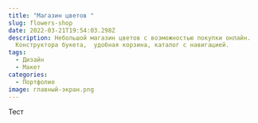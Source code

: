 ```yaml
---
title: "Магазин цветов "
slug: flowers-shop
date: 2022-03-21T19:54:03.298Z
description: Небольшой магазин цветов с возможностью покупки онлайн.
  Конструктора букета,  удобная корзина, каталог с навигацией.
tags:
  - Дизайн
  - Макет
categories:
  - Портфолио
image: главный-экран.png
---
```

Тест